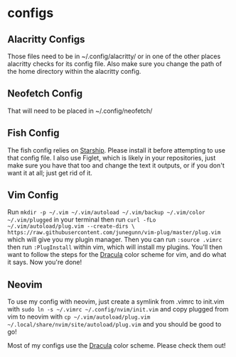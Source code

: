 # configs

## Alacritty Configs

Those files need to be in ~/.config/alacritty/ or in one of the other places alacritty checks for its config file. Also make sure you change the path of the home directory within the alacritty config.

## Neofetch Config

That will need to be placed in ~/.config/neofetch/


## Fish Config

The fish config relies on [Starship](https://starship.rs/). Please install it before attempting to use that config file. I also use Figlet, which is likely in your repositories, just make sure you have that too and change the text it outputs, or if you don't want it at all; just get rid of it.

## Vim Config

Run ```mkdir -p ~/.vim ~/.vim/autoload ~/.vim/backup ~/.vim/color ~/.vim/plugged``` in your terminal then run ```curl -fLo ~/.vim/autoload/plug.vim --create-dirs \
          https://raw.githubusercontent.com/junegunn/vim-plug/master/plug.vim``` which will give you my plugin manager. Then you can run ```:source .vimrc``` then run ```:PlugInstall``` within vim, which will install my plugins. You'll then want to follow the steps for the [Dracula](https://draculatheme.com/) color scheme for vim, and do what it says. Now you're done!

## Neovim

To use my config with neovim, just create a symlink from .vimrc to init.vim with ```sudo ln -s ~/.vimrc ~/.config/nvim/init.vim``` and copy plugged from vim to neovim with ```cp ~/.vim/autoload/plug.vim ~/.local/share/nvim/site/autoload/plug.vim``` and you should be good to go!

Most of my configs use the [Dracula](https://draculatheme.com/) color scheme. Please check them out!
